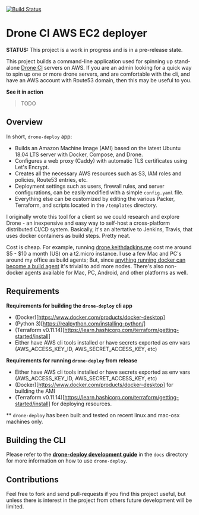 [![Build Status](https://drone.keithdadkins.me/api/badges/keithdadkins/drone-deploy/status.svg?ref=refs/heads/master)](https://drone.keithdadkins.me/keithdadkins/drone-deploy)

# Drone CI AWS EC2 deployer

__STATUS:__ This project is a work in progress and is in a pre-release state.

This project builds a command-line application used for spinning up stand-alone [Drone CI](https://drone.io) servers on AWS. If you are an admin looking for a quick way to spin up one or more drone servers, and are comfortable with the cli, and have an AWS account with Route53 domain, then this may be useful to you.

__See it in action__

> TODO

## Overview

In short, `drone-deploy` app:

* Builds an Amazon Machine Image (AMI) based on the latest Ubuntu 18.04 LTS server with Docker, Compose, and Drone.
* Configures a web proxy (Caddy) with automatic TLS certificates using Let's Encrypt.
* Creates all the necessary AWS resources such as S3, IAM roles and policies, Route53 entries, etc.
* Deployment settings such as users, firewall rules, and server configurations, can be easily modified with a simple `config.yaml` file.
* Everything else can be customized by editing the various Packer, Terraform, and scripts located in the `/templates` directory.

I originally wrote this tool for a client so we could research and explore Drone - an inexpensive and easy way to self-host a cross-platform distributed CI/CD system. Basically, it's an altertative to Jenkins, Travis, that uses docker containers as build steps. Pretty neat.

Cost is cheap. For example, running [drone.keithdadkins.me](https://drone.keithdadkins.me) cost me around $5 - $10 a month (US) on a t2.micro instance. I use a few Mac and PC's around my office as build agents; But, since [anything running docker can become a build agent](TODO) it's trivial to add more nodes. There's also non-docker agents available for Mac, PC, Android, and other platforms as well.


## Requirements 

__Requirements for building the `drone-deploy` cli app__

* (Docker)[https://www.docker.com/products/docker-desktop]
* (Python 3)[https://realpython.com/installing-python/]
* (Terraform v0.11.14)[https://learn.hashicorp.com/terraform/getting-started/install]
* Either have AWS cli tools installed or have secrets exported as env vars (AWS_ACCESS_KEY_ID, AWS_SECRET_ACCESS_KEY, etc)


__Requirements for running `drone-deploy` from release__

* Either have AWS cli tools installed or have secrets exported as env vars (AWS_ACCESS_KEY_ID, AWS_SECRET_ACCESS_KEY, etc)
* (Docker)[https://www.docker.com/products/docker-desktop] for building the AMI
* (Terraform v0.11.14)[https://learn.hashicorp.com/terraform/getting-started/install] for deploying resources.

** `drone-deploy` has been built and tested on recent linux and mac-osx machines only.

## Building the CLI

Please refer to the __[drone-deploy development guide](./drone-deploy-user-guide.md)__ in the `docs` directory for more information on how to use `drone-deploy`.

## Contributions

Feel free to fork and send pull-requests if you find this project useful, but unless there is interest in the project from others future development will be limited.
